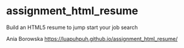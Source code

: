 # assignment_html_resume
Build an HTML5 resume to jump start your job search


Ania Borowska
 https://luapuhpuh.github.io/assignment_html_resume/
